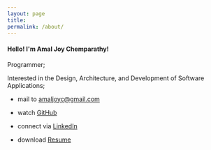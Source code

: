 ```yaml
---
layout: page
title:
permalink: /about/
---
```


#### Hello! I'm Amal Joy Chemparathy!

Programmer;

Interested in the Design, Architecture, and Development of Software Applications;

<div class="divider"></div>

* mail to <a href="mailto:amaljoyc@gmail.com">amaljoyc@gmail.com</a>

* watch <a href="https://github.com/amaljoyc">GitHub</a>

* connect via <a href="https://de.linkedin.com/in/amaljoyc">LinkedIn</a>

* download [Resume]({{site.url}}/resume.pdf)
